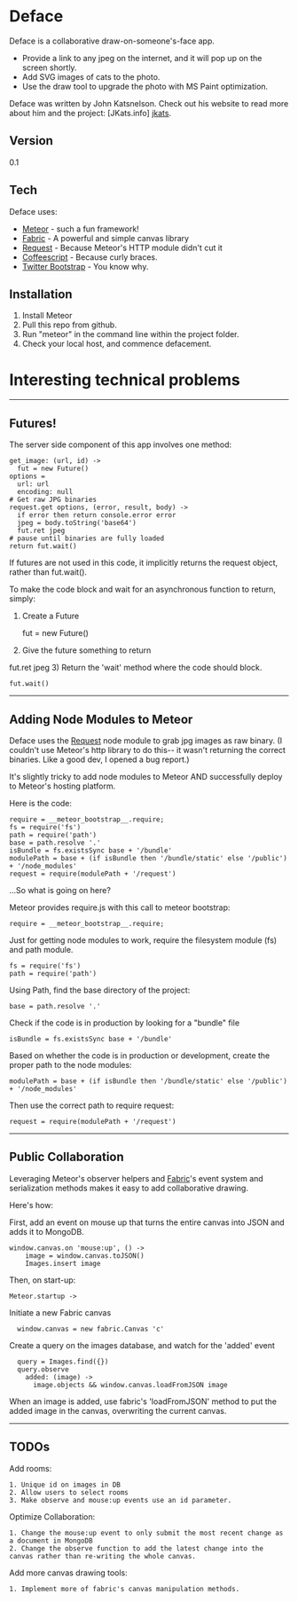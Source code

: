 Deface
=========

Deface is a collaborative draw-on-someone's-face app.

  - Provide a link to any jpeg on the internet, and it will pop up on the screen shortly.
  - Add SVG images of cats to the photo. 
  - Use the draw tool to upgrade the photo with MS Paint optimization.

Deface was written by John Katsnelson. Check out his website to read more about him and the project: [JKats.info] [jkats].

Version
-

0.1

Tech
-----------

Deface uses:

* [Meteor] - such a fun framework!
* [Fabric] - A powerful and simple canvas library
* [Request] - Because Meteor's HTTP module didn't cut it
* [Coffeescript] - Because curly braces.
* [Twitter Bootstrap] - You know why.

Installation
--------------

1. Install Meteor
2. Pull this repo from github.
3. Run "meteor" in the command line within the project folder.
4. Check your local host, and commence defacement.

Interesting technical problems
==============================
---
Futures!
------

The server side component of this app involves one method:

    get_image: (url, id) ->
      fut = new Future()
    options =
      url: url
      encoding: null
    # Get raw JPG binaries
    request.get options, (error, result, body) ->
      if error then return console.error error
      jpeg = body.toString('base64')
      fut.ret jpeg
    # pause until binaries are fully loaded
    return fut.wait()
        

If futures are not used in this code, it implicitly returns the request object, rather than fut.wait().

To make the code block and wait for an asynchronous function to return, simply:

1) Create a Future

    fut = new Future()
2) Give the future something to return

  fut.ret jpeg
3) Return the 'wait' method where the code should block.

    fut.wait()

---
Adding Node Modules to Meteor
----
Deface uses the [Request][request] node module to grab jpg images as raw binary.
(I couldn't use Meteor's http library to do this-- it wasn't returning the correct binaries. Like a good dev, I opened a bug report.)

It's slightly tricky to add node modules to Meteor AND successfully deploy to Meteor's hosting platform.

Here is the code:

    require = __meteor_bootstrap__.require;
    fs = require('fs')
    path = require('path')
    base = path.resolve '.'
    isBundle = fs.existsSync base + '/bundle'
    modulePath = base + (if isBundle then '/bundle/static' else '/public') + '/node_modules'
    request = require(modulePath + '/request')

...So what is going on here?

Meteor provides require.js with this call to meteor bootstrap:

    require = __meteor_bootstrap__.require;

Just for getting node modules to work, require the filesystem module (fs) and path module.

    fs = require('fs')
    path = require('path')

Using Path, find the base directory of the project:

    base = path.resolve '.'

Check if the code is in production by looking for a "bundle" file

    isBundle = fs.existsSync base + '/bundle'

Based on whether the code is in production or development, create the proper path to the node modules:

    modulePath = base + (if isBundle then '/bundle/static' else '/public') + '/node_modules'

Then use the correct path to require request:

    request = require(modulePath + '/request')

---
Public Collaboration
---

Leveraging Meteor's observer helpers and [Fabric]'s event system and serialization methods makes it easy to add collaborative drawing.

Here's how:

First, add an event on mouse up that turns the entire canvas into JSON and adds it to MongoDB.

    window.canvas.on 'mouse:up', () ->
        image = window.canvas.toJSON()
        Images.insert image

Then, on start-up:

    Meteor.startup ->

Initiate a new Fabric canvas

      window.canvas = new fabric.Canvas 'c'

Create a query on the images database, and watch for the 'added' event

      query = Images.find({})
      query.observe
        added: (image) ->
          image.objects && window.canvas.loadFromJSON image

When an image is added, use fabric's 'loadFromJSON' method to put the added image in the canvas, overwriting the current canvas.

---
TODOs
---

Add rooms:

    1. Unique id on images in DB
    2. Allow users to select rooms
    3. Make observe and mouse:up events use an id parameter.

Optimize Collaboration:

    1. Change the mouse:up event to only submit the most recent change as a document in MongoDB
    2. Change the observe function to add the latest change into the canvas rather than re-writing the whole canvas.

Add more canvas drawing tools:

    1. Implement more of fabric's canvas manipulation methods.

[Fabric]: http://fabricjs.com/
[jkats]: http://jkats.info/
[Meteor]: http://meteor.com/
[coffeescript]: http://coffeescript.org/
[Twitter Bootstrap]: http://twitter.github.com/bootstrap/
[jQuery]: http://jquery.com  
[request]: https://github.com/mikeal/request
  

    